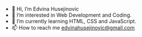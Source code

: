 - 👋 Hi, I’m Edvina Husejinovic
- 👀 I’m interested in Web Development and Coding.
- 🌱 I’m currently learning HTML, CSS and JavaScript.
- 📫 How to reach me edvinahusejinovic@gmail.com

<!---
EdvinaHusejinovic/EdvinaHusejinovic is a ✨ special ✨ repository because its `README.md` (this file) appears on your GitHub profile.
You can click the Preview link to take a look at your changes.
--->
